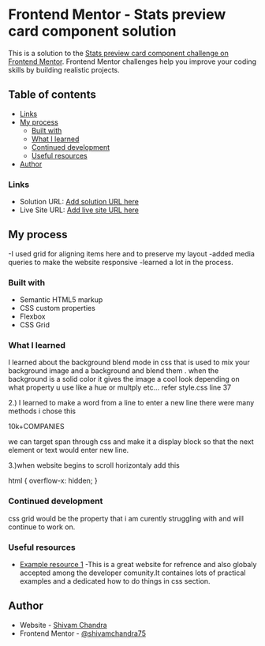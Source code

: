 # Frontend Mentor - Stats preview card component solution

This is a solution to the [Stats preview card component challenge on Frontend Mentor](https://www.frontendmentor.io/challenges/stats-preview-card-component-8JqbgoU62). Frontend Mentor challenges help you improve your coding skills by building realistic projects.

## Table of contents

- [Links](#links)
- [My process](#my-process)
  - [Built with](#built-with)
  - [What I learned](#what-i-learned)
  - [Continued development](#continued-development)
  - [Useful resources](#useful-resources)
- [Author](#author)

### Links

- Solution URL: [Add solution URL here](https://www.frontendmentor.io/solutions/used-grid-and-flexbox-Zn9wfffUR)
- Live Site URL: [Add live site URL here](https://shivamchandra75.github.io/stats-preview-card-component-main/)

## My process

-I used grid for aligning items here and to preserve my layout
-added media queries to make the website responsive
-learned a lot in the process.

### Built with

- Semantic HTML5 markup
- CSS custom properties
- Flexbox
- CSS Grid

### What I learned

I learned about the background blend mode in css that is used to mix your background image and a background and blend them . when the background is a solid color it gives the image a cool look depending on what property u use like a hue or multply etc...
refer style.css line 37

2.) I learned to make a word from a line to enter a new line there were many methods i chose this <p class="font"><span>10k+</span>COMPANIES</p>
we can target span through css and make it a display block so that the next element or text would enter new line.

3.)when website begins to scroll horizontaly add this

html {
overflow-x: hidden;
}

### Continued development

css grid would be the property that i am curently struggling with and will continue to work on.

### Useful resources

- [Example resource 1](https://www.w3schools.com) -This is a great website for refrence and also globaly accepted among the developer comunity.It containes lots of practical examples and a dedicated how to do things in css section.

## Author

- Website - [Shivam Chandra](https://shivamchandra75.github.io/stats-preview-card-component-main/)
- Frontend Mentor - [@shivamchandra75](https://www.frontendmentor.io/profile/shivamchandra75)

